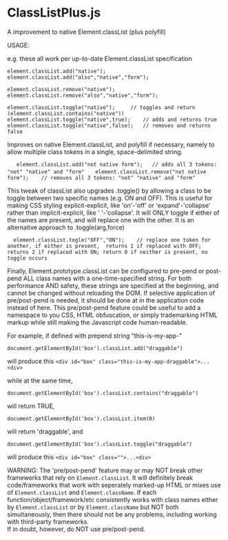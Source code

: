 # ClassListPlus.js
A improvement to native Element.classList (plus polyfill)


USAGE:

e.g. these all work per up-to-date Element.classList specification

	element.classList.add("native");
	element.classList.add("also","native","form");

	element.classList.remove("native");
	element.classList.remove("also","native","form");

	element.classList.toggle("native");		// toggles and return (element.classList.contains("native"))
	element.classList.toggle("native",true);	// adds and returns true
	element.classList.toggle("native",false);	// removes and returns false

Improves on native Element.classList, and polyfill if necessary, namely to allow 
multiple class tokens in a single, space-delimited string.

`	element.classList.add("not native form");	// adds all 3 tokens: "not" "native" and "form"`
`	element.classList.remove("not native form");	// removes all 3 tokens: "not" "native" and "form"`

This tweak of classList also upgrades .toggle() by allowing a class to be toggle
between two specific names (e.g. ON and OFF). This is useful for making CSS styling
explicit-explicit, like 'on'-'off' or 'expand'-'collapse' rather than implicit-explicit, like
' '-'collapse'.  It will ONLY toggle if either of the names are present, and will replace one with 
the other.  It is an alternative approach to .toggle(arg,force)
 
`	element.classList.togle("OFF","ON");	// replace one token for another, if either is present, 
						   returns 1 if replaced with OFF;
						   returns 2 if replaced with ON;
						   return 0 if neither is present, no toggle occurs
`

Finally, Element.prototype.classList can be configured to pre-pend or post-pend ALL class names with 
a one-time-specified string.  For both performance AND safety, these strings are specified at the beginning, 
and cannot be changed without reloading the DOM.  If selective application of pre/post-pend is needed, 
it should be done at in the application code instead of here.  This pre/post-pend feature could be useful 
to add a namespace to you CSS, HTML obfuscation, or simply trademarking HTML markup while still making the 
Javascript code human-readable.

For example, if defined with prepend string "this-is-my-app-"

	document.getElementById('box').classList.add("draggable")

will produce this `<div id="box" class="this-is-my-app-draggable">...<div>`

while at the same time,

	document.getElementById('box').classList.contains("draggable")  

will return TRUE, 

	document.getElementById('box').classList.item(0)

will return 'draggable', and

	document.getElementById('box').classList.toggle("draggable")

will produce this `<div id="box" class="">...<div>`

WARNING:  The 'pre/post-pend' feature may or may NOT break other frameworks that rely on 
`Element.classList`.  It will definitely break code/frameworks that work with seperately marked-up HTML 
or mixes use of `Element.classList` and `Element.className`.  If each function/object/framework/etc 
consistently works with class names either by `Element.classList` or by `Element.className` but NOT 
both simultaneously, then there should not be any problems, including working with third-party frameworks.  
If in doubt, however, do NOT use pre/post-pend.
